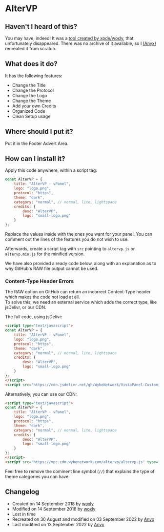 # AlterVP  

## Haven't I heard of this?
You may have, indeed! It was a [tool created by xpde/woxly](https://www.byet.net/index.php?/topic/2705-altervp/), that unfortunately disappeared.
There was no archive of it available, so I [(Anyx)](https://github.com/4yx) recreated it from scratch.

## What does it do?  
It has the following features:
* Change the Title
* Change the Protocol
* Change the Logo
* Change the Theme
* Add your own Credits
* Organized Code
* Clean Setup usage

## Where should I put it?  
Put it in the Footer Advert Area.

## How can I install it?   
Apply this code anywhere, within a script tag:
```js
const AlterVP = {
    title: "AlterVP - vPanel",
    logo: "logo.png",
    protocol: "https",
    theme: "dark",
    category: "normal", // normal, lite, lightspace
    credits: {
    	desc: "AlterVP",
    	logo: "small-logo.png"
    }
};
```
Replace the values inside with the ones you want for your panel. You can comment out the lines of the features you do not wish to use.

Afterwards, create a script tag with `src` pointing to `altervp.js` or `altervp.min.js` for the minified version.

We have also provided a ready code below, along with an explanation as to why GitHub's RAW file output cannot be used.

###  Content-Type Header Errors
The RAW option on GitHub can return an incorrect Content-Type header which makes the code not load at all.  
To solve this, we need an external service which adds the correct type, like jsDelivr, or our CDN.

The full code, using jsDelivr:
```html
<script type="text/javascript">
const AlterVP = {
    title: "AlterVP - vPanel",
    logo: "logo.png",
    protocol: "https",
    theme: "dark",
    category: "normal", // normal, lite, lightspace
    credits: {
    	desc: "AlterVP",
    	logo: "small-logo.png"
    }
};
</script>
<script src="https://cdn.jsdelivr.net/gh/WybeNetwork/VistaPanel-Customizations@2.3.1/altervp/altervp.js" type="text/javascript"></script>
```
Alternatively, you can use our CDN:
```html
<script type="text/javascript">
const AlterVP = {
    title: "AlterVP - vPanel",
    logo: "logo.png",
    protocol: "https",
    theme: "dark",
    category: "normal", // normal, lite, lightspace
    credits: {
    	desc: "AlterVP",
    	logo: "small-logo.png"
    }
};
</script>
<script src="https://vpc.cdn.wybenetwork.com/altervp/altervp.js" type="text/javascript"></script>
```
Feel free to remove the comment line symbol (``//``) that explains the type of theme categories you can have.

## Changelog
* Created on 14 September 2018 by [woxly](https://github.com/woxly)  
* Modified on 14 September 2018 by [woxly](https://github.com/woxly) 
* Lost in time
* Recreated on 30 August and modified on 03 September 2022 by [Anyx](https://github.com/4yx)
* Last modified on 13 September 2022 by [Anyx](https://github.com/4yx)